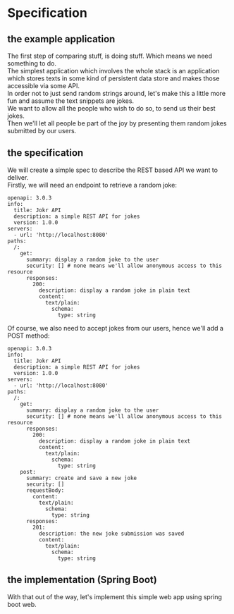 # Specification

## the example application
The first step of comparing stuff, is doing stuff. Which means we need something
to do.  
The simplest application which involves the whole stack is an application which
stores texts in some kind of persistent data store and makes those accessible via
some API.  
In order not to just send random strings around, let's make this a little more 
fun and assume the text snippets are jokes.  
We want to allow all the people who wish to do so, to send us their best jokes.  
Then we'll let all people be part of the joy by presenting them random jokes 
submitted by our users.

## the specification
We will create a simple spec to describe the REST based API we want to deliver.  
Firstly, we will need an endpoint to retrieve a random joke:
```
openapi: 3.0.3
info:
  title: Jokr API
  description: a simple REST API for jokes
  version: 1.0.0
servers:
  - url: 'http://localhost:8080'
paths:
  /:
    get: 
      summary: display a random joke to the user
      security: [] # none means we'll allow anonymous access to this resource
      responses: 
        200:
          description: display a random joke in plain text
          content: 
            text/plain:
              schema: 
                type: string
```

Of course, we also need to accept jokes from our users, hence we'll add a POST method:
```
openapi: 3.0.3
info:
  title: Jokr API
  description: a simple REST API for jokes
  version: 1.0.0
servers:
  - url: 'http://localhost:8080'
paths:
  /:
    get: 
      summary: display a random joke to the user
      security: [] # none means we'll allow anonymous access to this resource
      responses: 
        200:
          description: display a random joke in plain text
          content: 
            text/plain:
              schema: 
                type: string
    post:
      summary: create and save a new joke
      security: []
      requestBody: 
        content:
          text/plain:
            schema:
              type: string
      responses: 
        201:
          description: the new joke submission was saved
          content: 
            text/plain:
              schema: 
                type: string
```

## the implementation (Spring Boot)
With that out of the way, let's implement this simple web app using spring boot web.
